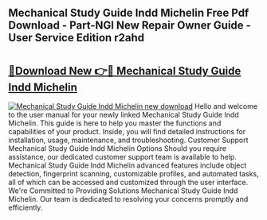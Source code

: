 ## Mechanical Study Guide Indd Michelin Free Pdf Download - Part-NGl New Repair Owner Guide - User Service Edition r2ahd

# <h2><a href="http://bc63291.oget.top/?id=Mechanical+Study+Guide+Indd+Michelin">🔗Download New 👉🔴 Mechanical Study Guide Indd Michelin</a></h2>

[![Mechanical Study Guide Indd Michelin new download](https://i.imgur.com/5g1atiW.png)](http://bc63291.oget.top/?id=Mechanical+Study+Guide+Indd+Michelin)
Hello and welcome to the user manual for your newly linked Mechanical Study Guide Indd Michelin. This guide is here to help you master the functions and capabilities of your product. Inside, you will find detailed instructions for installation, usage, maintenance, and troubleshooting. Customer Support Mechanical Study Guide Indd Michelin Options Should you require assistance, our dedicated customer support team is available to help. Mechanical Study Guide Indd Michelin advanced features include object detection, fingerprint scanning, customizable profiles, and automated tasks, all of which can be accessed and customized through the user interface. We're Committed to Providing Solutions Mechanical Study Guide Indd Michelin. Our team is dedicated to resolving your concerns promptly and efficiently.
